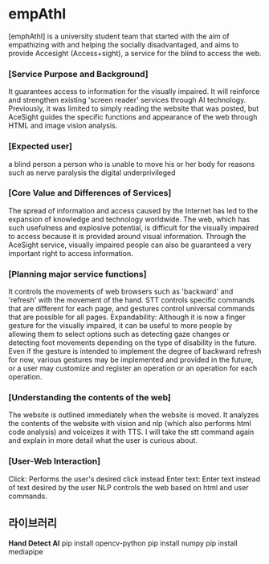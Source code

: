 # empAthI

[emphAthI] is a university student team that started with the aim of empathizing with and helping the socially disadvantaged, and aims to provide Accesight (Access+sight), a service for the blind to access the web.

### [Service Purpose and Background]
It guarantees access to information for the visually impaired.
It will reinforce and strengthen existing 'screen reader' services through AI technology.
Previously, it was limited to simply reading the website that was posted, but AceSight guides the specific functions and appearance of the web through HTML and image vision analysis.

### [Expected user]
a blind person
a person who is unable to move his or her body for reasons such as nerve paralysis
the digital underprivileged

### [Core Value and Differences of Services]
The spread of information and access caused by the Internet has led to the expansion of knowledge and technology worldwide.
The web, which has such usefulness and explosive potential, is difficult for the visually impaired to access because it is provided around visual information.
Through the AceSight service, visually impaired people can also be guaranteed a very important right to access information.

### [Planning major service functions]
It controls the movements of web browsers such as 'backward' and 'refresh' with the movement of the hand.
STT controls specific commands that are different for each page, and gestures control universal commands that are possible for all pages.
Expandability: Although it is now a finger gesture for the visually impaired, it can be useful to more people by allowing them to select options such as detecting gaze changes or detecting foot movements depending on the type of disability in the future.
Even if the gesture is intended to implement the degree of backward refresh for now, various gestures may be implemented and provided in the future, or a user may customize and register an operation or an operation for each operation.

### [Understanding the contents of the web]
The website is outlined immediately when the website is moved.
It analyzes the contents of the website with vision and nlp (which also performs html code analysis) and voiceizes it with TTS.
I will take the stt command again and explain in more detail what the user is curious about.

### [User-Web Interaction]
Click: Performs the user's desired click instead
Enter text: Enter text instead of text desired by the user
NLP controls the web based on html and user commands.



## 라이브러리

**Hand Detect AI**
pip install opencv-python
pip install numpy
pip install mediapipe
